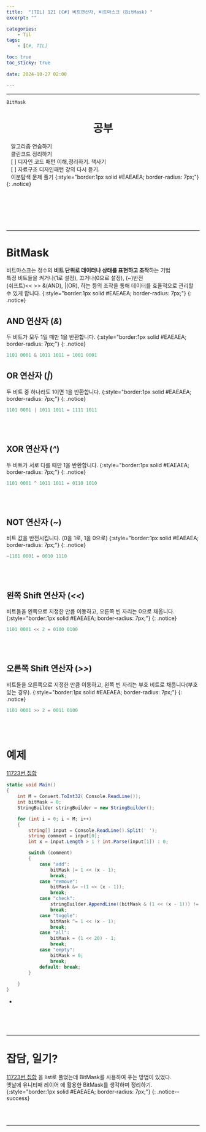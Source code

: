 ```yaml
---
title:  "[TIL] 121 [C#] 비트연산자, 비트마스크 (BitMask) "
excerpt: ""

categories:
    - Til
tags:
    - [C#, TIL]

toc: true
toc_sticky: true
 
date: 2024-10-27 02:00

---
```

- - -

`BitMask`

<center><H1>  공부 </H1></center>

&nbsp;&nbsp; 알고리즘 연습하기     
&nbsp;&nbsp; 클린코드 정리하기   
&nbsp;&nbsp; [ ] 디자인 코드 패턴 이해,정리하기. 책사기  
&nbsp;&nbsp; [ ] 자료구조 디자인패턴 강의 다시 듣기.   
&nbsp;&nbsp; 이분탐색 문제 풀기
{:style="border:1px solid #EAEAEA; border-radius: 7px;"}
{: .notice}  


<br><br><br><br><br>
- - - 

# BitMask
비트마스크는 정수의 **비트 단위로 데이터나 상태를 표현하고 조작**하는 기법  
특정 비트들을 켜거나(1로 설정), 끄거나(0으로 설정), (~)반전  
(쉬프트)<< >> &(AND), |(OR), 하는 등의 조작을 통해 데이터를 효율적으로 관리할 수 있게 합니다.
{:style="border:1px solid #EAEAEA; border-radius: 7px;"}
{: .notice}  


## AND 연산자 (*&*)
두 비트가 모두 1일 때만 1을 반환합니다.
{:style="border:1px solid #EAEAEA; border-radius: 7px;"}
{: .notice}  

<div class="notice--primary" markdown="1"> 

```c# 
1101 0001 & 1011 1011 = 1001 0001 
```
</div>

## OR 연산자 (*|*)
두 비트 중 하나라도 1이면 1을 반환합니다.
{:style="border:1px solid #EAEAEA; border-radius: 7px;"}
{: .notice}  

<div class="notice--primary" markdown="1"> 

```c# 
1101 0001 | 1011 1011 = 1111 1011 
```
</div>

<br><Br>

## XOR 연산자 (*^*)
두 비트가 서로 다를 때만 1을 반환합니다.
{:style="border:1px solid #EAEAEA; border-radius: 7px;"}
{: .notice}  

<div class="notice--primary" markdown="1"> 

```c# 
1101 0001 ^ 1011 1011 = 0110 1010
```
</div>

<br><Br>

## NOT 연산자 (*~*)
비트 값을 반전시킵니다. (0을 1로, 1을 0으로)
{:style="border:1px solid #EAEAEA; border-radius: 7px;"}
{: .notice}  

<div class="notice--primary" markdown="1"> 

```c# 
~1101 0001 = 0010 1110 
```
</div>

<br><Br>

## 왼쪽 Shift 연산자 (*<<*)
비트들을 왼쪽으로 지정한 만큼 이동하고, 오른쪽 빈 자리는 0으로 채웁니다.
{:style="border:1px solid #EAEAEA; border-radius: 7px;"}
{: .notice}  

<div class="notice--primary" markdown="1"> 

```c# 
1101 0001 << 2 = 0100 0100
```
</div>

<br><Br>

## 오른쪽 Shift 연산자 (*>>*)
비트들을 오른쪽으로 지정한 만큼 이동하고, 왼쪽 빈 자리는 부호 비트로 채웁니다(부호 있는 경우).
{:style="border:1px solid #EAEAEA; border-radius: 7px;"}
{: .notice}  

<div class="notice--primary" markdown="1"> 

```c# 
1101 0001 >> 2 = 0011 0100
```
</div>

<br><Br>


# 예제
[11723번 집합](https://www.acmicpc.net/problem/11723)  

<div class="notice--primary" markdown="1"> 

```c# 
static void Main()
{
    int M = Convert.ToInt32( Console.ReadLine());
    int bitMask = 0;
    StringBuilder stringBuilder = new StringBuilder();

    for (int i = 0; i < M; i++)
    {
        string[] input = Console.ReadLine().Split(' ');
        string comment = input[0];
        int x = input.Length > 1 ? int.Parse(input[1]) : 0;

        switch (comment) 
        {
            case "add":
                bitMask |= 1 << (x - 1);
                break;
            case "remove": 
                bitMask &= ~(1 << (x - 1));
                break;
            case "check":
                stringBuilder.AppendLine((bitMask & (1 << (x - 1))) != 0 ? "1":"0");
                break;
            case "toggle":
                bitMask ^= 1 << (x - 1);
                break;
            case "all":
                bitMask = (1 << 20) - 1;
                break;
            case "empty":
                bitMask = 0;
                break;
            default: break;
        }
        
    }
}
```
- 

</div>

<br><br><br>
- - - 


# 잡담, 일기?
[11723번 집합](https://www.acmicpc.net/problem/11723) 을 list로 풀었는데 BitMask를 사용하여 푸는 방법이 있었다.  
옛날에 유니티때 레이어 에 활용한 BitMask를 생각하며 정리하기.
{:style="border:1px solid #EAEAEA; border-radius: 7px;"}
{: .notice--success}  


<br><br>
- - -